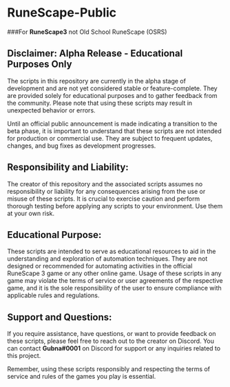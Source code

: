 # RuneScape-Public
###For **RuneScape3** not Old School RuneScape (OSRS)

## Disclaimer: Alpha Release - Educational Purposes Only

The scripts in this repository are currently in the alpha stage of development and are not yet considered stable or feature-complete. They are provided solely for educational purposes and to gather feedback from the community. Please note that using these scripts may result in unexpected behavior or errors.

Until an official public announcement is made indicating a transition to the beta phase, it is important to understand that these scripts are not intended for production or commercial use. They are subject to frequent updates, changes, and bug fixes as development progresses.

## Responsibility and Liability:

The creator of this repository and the associated scripts assumes no responsibility or liability for any consequences arising from the use or misuse of these scripts. It is crucial to exercise caution and perform thorough testing before applying any scripts to your environment. Use them at your own risk.

## Educational Purpose:

These scripts are intended to serve as educational resources to aid in the understanding and exploration of automation techniques. They are not designed or recommended for automating activities in the official RuneScape 3 game or any other online game. Usage of these scripts in any game may violate the terms of service or user agreements of the respective game, and it is the sole responsibility of the user to ensure compliance with applicable rules and regulations.

## Support and Questions:

If you require assistance, have questions, or want to provide feedback on these scripts, please feel free to reach out to the creator on Discord. You can contact **Gubna#0001** on Discord for support or any inquiries related to this project.

Remember, using these scripts responsibly and respecting the terms of service and rules of the games you play is essential.
